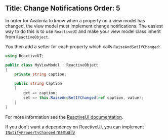 Title: Change Notifications
Order: 5
---

In order for Avalonia to know when a property on a view model has changed, the view model must
implement change notifications. The easiest way to do this is to use `ReactiveUI` and make your
view model class inherit from `ReactiveObject`.

You then add a setter for each property which calls `RaiseAndSetIfChanged`:

```csharp
using ReactiveUI;

public class MyViewModel : ReactiveObject
{
    private string caption;

    public string Caption
    {
        get => caption;
        set => this.RaiseAndSetIfChanged(ref caption, value);
    }
}
```

For more information see the [ReactiveUI documentation](https://reactiveui.net/docs/handbook/view-models/).

If you don't want a dependency on ReactiveUI, you can implement 
[`INotifyPropertyChanged` manually](https://docs.microsoft.com/en-us/dotnet/api/system.componentmodel.inotifypropertychanged)